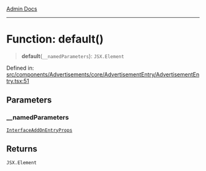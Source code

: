 [Admin Docs](/)

***

# Function: default()

> **default**(`__namedParameters`): `JSX.Element`

Defined in: [src/components/Advertisements/core/AdvertisementEntry/AdvertisementEntry.tsx:51](https://github.com/PalisadoesFoundation/talawa-admin/blob/main/src/components/Advertisements/core/AdvertisementEntry/AdvertisementEntry.tsx#L51)

## Parameters

### \_\_namedParameters

[`InterfaceAddOnEntryProps`](../../../../../../types/Advertisement/interface/interfaces/InterfaceAddOnEntryProps.md)

## Returns

`JSX.Element`
